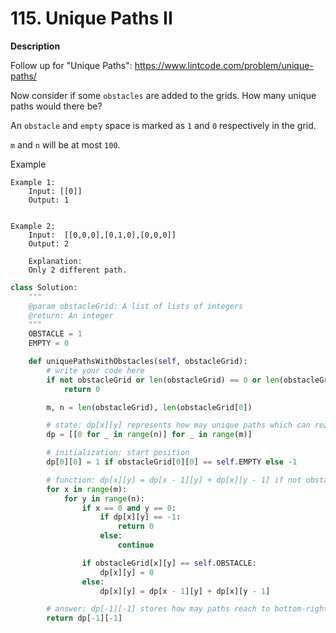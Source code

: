 # 115. Unique Paths II

**Description**

Follow up for "Unique Paths": https://www.lintcode.com/problem/unique-paths/

Now consider if some `obstacles` are added to the grids. How many unique paths would there be?

An `obstacle` and `empty` space is marked as `1` and `0` respectively in the grid.

`m` and `n` will be at most `100`.

Example

```
Example 1:
	Input: [[0]]
	Output: 1


Example 2:
	Input:  [[0,0,0],[0,1,0],[0,0,0]]
	Output: 2
	
	Explanation:
	Only 2 different path.
```

```python
class Solution:
    """
    @param obstacleGrid: A list of lists of integers
    @return: An integer
    """
    OBSTACLE = 1
    EMPTY = 0

    def uniquePathsWithObstacles(self, obstacleGrid):
        # write your code here
        if not obstacleGrid or len(obstacleGrid) == 0 or len(obstacleGrid[0]) == 0:
            return 0

        m, n = len(obstacleGrid), len(obstacleGrid[0])

        # state: dp[x][y] represents how may unique paths which can reach point (x, y)
        dp = [[0 for _ in range(n)] for _ in range(m)]

        # initialization: start position
        dp[0][0] = 1 if obstacleGrid[0][0] == self.EMPTY else -1

        # function: dp[x][y] = dp[x - 1][y] + dp[x][y - 1] if not obstacle
        for x in range(m):
            for y in range(n):
                if x == 0 and y == 0:
                    if dp[x][y] == -1:
                        return 0
                    else:
                        continue

                if obstacleGrid[x][y] == self.OBSTACLE:
                    dp[x][y] = 0
                else:
                    dp[x][y] = dp[x - 1][y] + dp[x][y - 1]

        # answer: dp[-1][-1] stores how may paths reach to bottom-right point
        return dp[-1][-1]

```